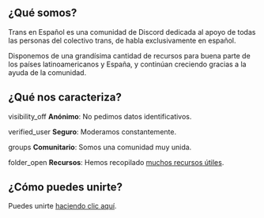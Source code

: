 ## ¿Qué somos?

Trans en Español es una comunidad de Discord dedicada al apoyo de todas las personas del colectivo trans, de habla exclusivamente en español.

Disponemos de una grandísima cantidad de recursos para buena parte de los países latinoamericanos y España, y continúan creciendo gracias a la ayuda de la comunidad.

## ¿Qué nos caracteriza?

<span class="material-symbols-outlined">visibility_off</span> **Anónimo**: No pedimos datos identificativos.

<span class="material-symbols-outlined">verified_user</span> **Seguro**: Moderamos constantemente.

<span class="material-symbols-outlined">groups</span> **Comunitario**: Somos una comunidad muy unida.

<span class="material-symbols-outlined">folder_open</span> **Recursos**: Hemos recopilado [muchos recursos útiles](https://recursos.transespdiscord.net/).

## ¿Cómo puedes unirte?

Puedes unirte [haciendo clic aquí](https://www.transespdiscord.net/servidor).
